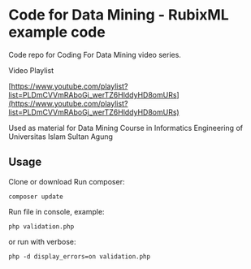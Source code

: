 # Code for Data Mining - RubixML example code
Code repo for Coding For Data Mining video series. 

Video Playlist

[https://www.youtube.com/playlist?list=PLDmCVVmRAboGj_werTZ6HlddyHD8omURs](https://www.youtube.com/playlist?list=PLDmCVVmRAboGj_werTZ6HlddyHD8omURs)

Used as material for Data Mining Course in Informatics Engineering of Universitas Islam Sultan Agung 

## Usage
Clone or download
Run composer:
```
composer update
```

Run file in console, example:
```
php validation.php
```
or run with verbose:
```
php -d display_errors=on validation.php 
```
